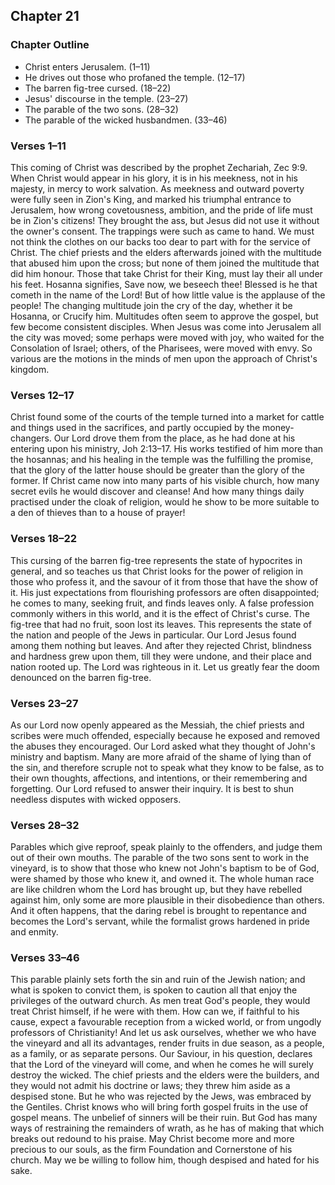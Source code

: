 ## Chapter 21

### Chapter Outline

- Christ enters Jerusalem. (1–11)
- He drives out those who profaned the temple. (12–17)
- The barren fig-tree cursed. (18–22)
- Jesus' discourse in the temple. (23–27)
- The parable of the two sons. (28–32)
- The parable of the wicked husbandmen. (33–46)

### Verses 1–11

This coming of Christ was described by the prophet Zechariah, Zec 9:9. When Christ would appear in his glory, it is in his meekness, not in his majesty, in mercy to work salvation. As meekness and outward poverty were fully seen in Zion's King, and marked his triumphal entrance to Jerusalem, how wrong covetousness, ambition, and the pride of life must be in Zion's citizens! They brought the ass, but Jesus did not use it without the owner's consent. The trappings were such as came to hand. We must not think the clothes on our backs too dear to part with for the service of Christ. The chief priests and the elders afterwards joined with the multitude that abused him upon the cross; but none of them joined the multitude that did him honour. Those that take Christ for their King, must lay their all under his feet. Hosanna signifies, Save now, we beseech thee! Blessed is he that cometh in the name of the Lord! But of how little value is the applause of the people! The changing multitude join the cry of the day, whether it be Hosanna, or Crucify him. Multitudes often seem to approve the gospel, but few become consistent disciples. When Jesus was come into Jerusalem all the city was moved; some perhaps were moved with joy, who waited for the Consolation of Israel; others, of the Pharisees, were moved with envy. So various are the motions in the minds of men upon the approach of Christ's kingdom.

### Verses 12–17

Christ found some of the courts of the temple turned into a market for cattle and things used in the sacrifices, and partly occupied by the money-changers. Our Lord drove them from the place, as he had done at his entering upon his ministry, Joh 2:13–17. His works testified of him more than the hosannas; and his healing in the temple was the fulfilling the promise, that the glory of the latter house should be greater than the glory of the former. If Christ came now into many parts of his visible church, how many secret evils he would discover and cleanse! And how many things daily practised under the cloak of religion, would he show to be more suitable to a den of thieves than to a house of prayer!

### Verses 18–22

This cursing of the barren fig-tree represents the state of hypocrites in general, and so teaches us that Christ looks for the power of religion in those who profess it, and the savour of it from those that have the show of it. His just expectations from flourishing professors are often disappointed; he comes to many, seeking fruit, and finds leaves only. A false profession commonly withers in this world, and it is the effect of Christ's curse. The fig-tree that had no fruit, soon lost its leaves. This represents the state of the nation and people of the Jews in particular. Our Lord Jesus found among them nothing but leaves. And after they rejected Christ, blindness and hardness grew upon them, till they were undone, and their place and nation rooted up. The Lord was righteous in it. Let us greatly fear the doom denounced on the barren fig-tree.

### Verses 23–27

As our Lord now openly appeared as the Messiah, the chief priests and scribes were much offended, especially because he exposed and removed the abuses they encouraged. Our Lord asked what they thought of John's ministry and baptism. Many are more afraid of the shame of lying than of the sin, and therefore scruple not to speak what they know to be false, as to their own thoughts, affections, and intentions, or their remembering and forgetting. Our Lord refused to answer their inquiry. It is best to shun needless disputes with wicked opposers.

### Verses 28–32

Parables which give reproof, speak plainly to the offenders, and judge them out of their own mouths. The parable of the two sons sent to work in the vineyard, is to show that those who knew not John's baptism to be of God, were shamed by those who knew it, and owned it. The whole human race are like children whom the Lord has brought up, but they have rebelled against him, only some are more plausible in their disobedience than others. And it often happens, that the daring rebel is brought to repentance and becomes the Lord's servant, while the formalist grows hardened in pride and enmity.

### Verses 33–46

This parable plainly sets forth the sin and ruin of the Jewish nation; and what is spoken to convict them, is spoken to caution all that enjoy the privileges of the outward church. As men treat God's people, they would treat Christ himself, if he were with them. How can we, if faithful to his cause, expect a favourable reception from a wicked world, or from ungodly professors of Christianity! And let us ask ourselves, whether we who have the vineyard and all its advantages, render fruits in due season, as a people, as a family, or as separate persons. Our Saviour, in his question, declares that the Lord of the vineyard will come, and when he comes he will surely destroy the wicked. The chief priests and the elders were the builders, and they would not admit his doctrine or laws; they threw him aside as a despised stone. But he who was rejected by the Jews, was embraced by the Gentiles. Christ knows who will bring forth gospel fruits in the use of gospel means. The unbelief of sinners will be their ruin. But God has many ways of restraining the remainders of wrath, as he has of making that which breaks out redound to his praise. May Christ become more and more precious to our souls, as the firm Foundation and Cornerstone of his church. May we be willing to follow him, though despised and hated for his sake.

